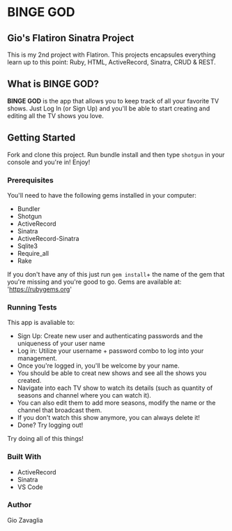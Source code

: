 # BINGE GOD
## Gio's Flatiron Sinatra Project
This is my 2nd project with Flatiron. This projects encapsules everything learn up to this point: Ruby, HTML, ActiveRecord, Sinatra, CRUD & REST. 

## What is BINGE GOD?
**BINGE GOD** is the app that allows you to keep track of all your favorite TV shows. Just Log In (or Sign Up) and you'll be able to start creating and editing all the TV shows you love. 

## Getting Started
Fork and clone this project. Run bundle install and then type `shotgun` in your console and you're in! Enjoy!

### Prerequisites
You'll need to have the following gems installed in your computer:
- Bundler
- Shotgun 
- ActiveRecord
- Sinatra
- ActiveRecord-Sinatra
- Sqlite3
- Require_all
- Rake

If you don't have any of this just run `gem install`+ the name of the gem that you're missing and you're good to go. Gems are available at: 'https://rubygems.org'

### Running Tests 
This app is avaliable to:
- Sign Up: Create new user and authenticating passwords and the uniqueness of your user name
- Log in: Utilize your username + password combo to log into your management.
- Once you're logged in, you'll be welcome by your name.
- You should be able to creat new shows and see all the shows you created.
- Navigate into each TV show to watch its details (such as quantity of seasons and channel where you can watch it).
- You can also edit them to add more seasons, modify the name or the channel that broadcast them.
- If you don't watch this show anymore, you can always delete it!
- Done? Try logging out! 

Try doing all of this things!

### Built With
- ActiveRecord
- Sinatra
- VS Code

### Author
Gio Zavaglia